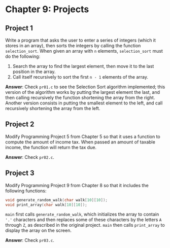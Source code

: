 # Chapter 9: Projects

## Project 1
Write a program that asks the user to enter a series of integers (which it stores in an array), then sorts the integers by calling the function `selection_sort`. When given an array with `n` elements, `selection_sort` must do the following:

1. Search the array to find the largest element, then move it to the last position in the array.
2. Call itself recursively to sort the first `n - 1` elements of the array.

**Answer**: Check `pr01.c` to see the Selection Sort algorithm implemented; this version of the algorithm works by putting the largest element the last, and then calling recursively the function shortening the array from the right.
Another version consists in putting the smallest element to the left, and call recursively shortening the array from the left.

## Project 2
Modify Programming Project 5 from Chapter 5 so that it uses a function to compute the amount of income tax. When passed an amount of taxable income, the function will return the tax due.

**Answer**: Check `pr02.c`.

## Project 3
Modify Programming Project 9 from Chapter 8 so that it includes the following functions:
```c
void generate_random_walk(char walk[10][10]);
void print_array(char walk[10][10]);
```

`main` first calls `generate_random_walk`, which initializes the array to contain `'.'` characters and then replaces some of these characters by the letters `A` through `Z`, as described in the original project. `main` then calls `print_array` to display the array on the screen.

**Answer**: Check `pr03.c`.
